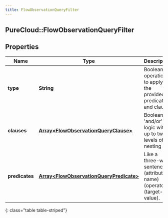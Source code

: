 ```yaml
---
title: FlowObservationQueryFilter
---
```

## PureCloud::FlowObservationQueryFilter

## Properties

|Name | Type | Description | Notes|
|------------ | ------------- | ------------- | -------------|
| **type** | **String** | Boolean operation to apply to the provided predicates and clauses | |
| **clauses** | [**Array&lt;FlowObservationQueryClause&gt;**](FlowObservationQueryClause.html) | Boolean &#39;and/or&#39; logic with up to two-levels of nesting | [optional] |
| **predicates** | [**Array&lt;FlowObservationQueryPredicate&gt;**](FlowObservationQueryPredicate.html) | Like a three-word sentence: (attribute-name) (operator) (target-value). | [optional] |
{: class="table table-striped"}


